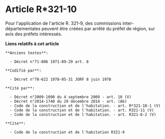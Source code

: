 # Article R*321-10

Pour l'application de l'article R. 321-9, des commissions inter-départementales peuvent être créées par arrêté du préfet de
région, sur avis des préfets intéressés.

**Liens relatifs à cet article**

	**Anciens textes**:

	  - Décret n°71-806 1971-09-29 art. 8

	**Codifié par**:

	  - Décret n°78-622 1978-05-31 JORF 8 juin 1978

	**Cité par**:

	  - Décret n°2009-1090 du 4 septembre 2009 - art. 10 (V)
	  - Décret n°2014-1740 du 29 décembre 2014 - art. (Ab)
	  - Code de la construction et de l'habitation. - art. R*321-10-1 (V)
	  - Code de la construction et de l'habitation. - art. R321-11 (V)
	  - Code de la construction et de l'habitation. - art. R321-6-2 (V)

	**Cite**:

	  - Code de la construction et de l'habitation R321-9
